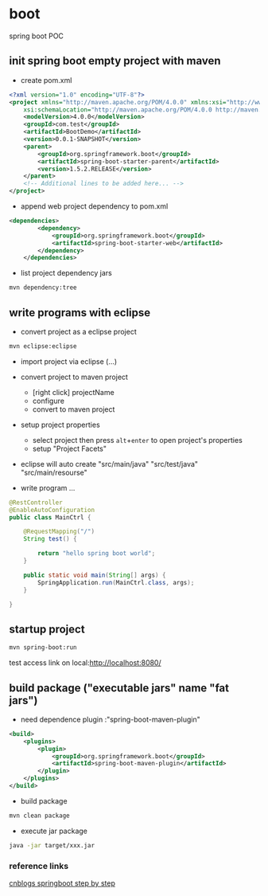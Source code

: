 # boot
spring boot POC 

## init spring boot empty project with maven
- create pom.xml
```xml
<?xml version="1.0" encoding="UTF-8"?>
<project xmlns="http://maven.apache.org/POM/4.0.0" xmlns:xsi="http://www.w3.org/2001/XMLSchema-instance"
    xsi:schemaLocation="http://maven.apache.org/POM/4.0.0 http://maven.apache.org/xsd/maven-4.0.0.xsd">
    <modelVersion>4.0.0</modelVersion>
    <groupId>com.test</groupId>
    <artifactId>BootDemo</artifactId>
    <version>0.0.1-SNAPSHOT</version>
    <parent>
        <groupId>org.springframework.boot</groupId>
        <artifactId>spring-boot-starter-parent</artifactId>
        <version>1.5.2.RELEASE</version>
    </parent>
    <!-- Additional lines to be added here... -->
</project>
```

- append web project dependency to pom.xml
```xml
<dependencies>
        <dependency>
            <groupId>org.springframework.boot</groupId>
            <artifactId>spring-boot-starter-web</artifactId>
        </dependency>
    </dependencies>
```

- list project dependency jars
```bash
mvn dependency:tree   
```

## write programs with eclipse

- convert project as a eclipse project
```bash
mvn eclipse:eclipse
```

- import project via eclipse (...)

- convert project to maven project
    - [right click] projectName
    - configure
    - convert to maven project
- setup project properties 
    - select project then press `alt`+`enter` to open project's properties
    - setup "Project Facets"

- eclipse will auto create "src/main/java" "src/test/java" "src/main/resourse"

- write program ...
```java
@RestController
@EnableAutoConfiguration
public class MainCtrl {

    @RequestMapping("/")
    String test() {

        return "hello spring boot world";
    }

    public static void main(String[] args) {
        SpringApplication.run(MainCtrl.class, args);
    }

}
```

## startup project 
```bash
mvn spring-boot:run
```
test access link on local:[http://localhost:8080/](http://localhost:8080/)

## build package ("executable jars" name  "fat jars")
- need dependence plugin :"spring-boot-maven-plugin"
```xml
<build>
    <plugins>
        <plugin>
            <groupId>org.springframework.boot</groupId>
            <artifactId>spring-boot-maven-plugin</artifactId>
        </plugin>
    </plugins>
</build>
```

- build package
```bash
mvn clean package
```
-  execute jar package
```bash
java -jar target/xxx.jar
```

### reference links
[cnblogs springboot step by step ](http://www.cnblogs.com/larryzeal/p/5799195.html#c4)